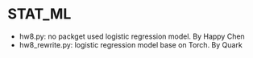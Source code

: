 # STAT_ML
- hw8.py: no packget used logistic regression model. By Happy Chen
- hw8_rewrite.py: logistic regression model base on Torch. By Quark
